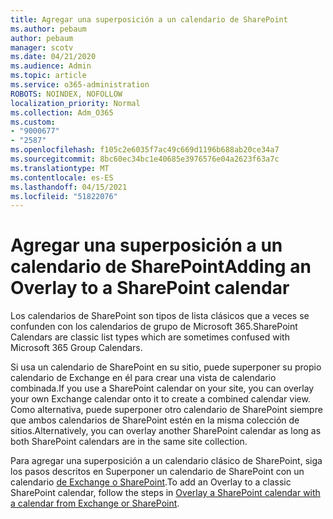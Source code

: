 ```yaml
---
title: Agregar una superposición a un calendario de SharePoint
ms.author: pebaum
author: pebaum
manager: scotv
ms.date: 04/21/2020
ms.audience: Admin
ms.topic: article
ms.service: o365-administration
ROBOTS: NOINDEX, NOFOLLOW
localization_priority: Normal
ms.collection: Adm_O365
ms.custom:
- "9000677"
- "2587"
ms.openlocfilehash: f105c2e6035f7ac49c669d1196b688ab20ce34a7
ms.sourcegitcommit: 8bc60ec34bc1e40685e3976576e04a2623f63a7c
ms.translationtype: MT
ms.contentlocale: es-ES
ms.lasthandoff: 04/15/2021
ms.locfileid: "51822076"
---
```

# <a name="adding-an-overlay-to-a-sharepoint-calendar"></a><span data-ttu-id="48d6b-102">Agregar una superposición a un calendario de SharePoint</span><span class="sxs-lookup"><span data-stu-id="48d6b-102">Adding an Overlay to a SharePoint calendar</span></span>

<span data-ttu-id="48d6b-103">Los calendarios de SharePoint son tipos de lista clásicos que a veces se confunden con los calendarios de grupo de Microsoft 365.</span><span class="sxs-lookup"><span data-stu-id="48d6b-103">SharePoint Calendars are classic list types which are sometimes confused with Microsoft 365 Group Calendars.</span></span>
 
<span data-ttu-id="48d6b-104">Si usa un calendario de SharePoint en su sitio, puede superponer su propio calendario de Exchange en él para crear una vista de calendario combinada.</span><span class="sxs-lookup"><span data-stu-id="48d6b-104">If you use a SharePoint calendar on your site, you can overlay your own Exchange calendar onto it to create a combined calendar view.</span></span> <span data-ttu-id="48d6b-105">Como alternativa, puede superponer otro calendario de SharePoint siempre que ambos calendarios de SharePoint estén en la misma colección de sitios.</span><span class="sxs-lookup"><span data-stu-id="48d6b-105">Alternatively, you can overlay another SharePoint calendar as long as both SharePoint calendars are in the same site collection.</span></span>
 
<span data-ttu-id="48d6b-106">Para agregar una superposición a un calendario clásico de SharePoint, siga los pasos descritos en Superponer un calendario de SharePoint con un calendario [de Exchange o SharePoint](https://support.office.com/article/Overlay-a-SharePoint-calendar-with-a-calendar-from-Exchange-or-SharePoint-4CAEBE59-3994-4A94-9322-B31ABB8A5E9A).</span><span class="sxs-lookup"><span data-stu-id="48d6b-106">To add an Overlay to a classic SharePoint calendar, follow the steps in [Overlay a SharePoint calendar with a calendar from Exchange or SharePoint](https://support.office.com/article/Overlay-a-SharePoint-calendar-with-a-calendar-from-Exchange-or-SharePoint-4CAEBE59-3994-4A94-9322-B31ABB8A5E9A).</span></span>
